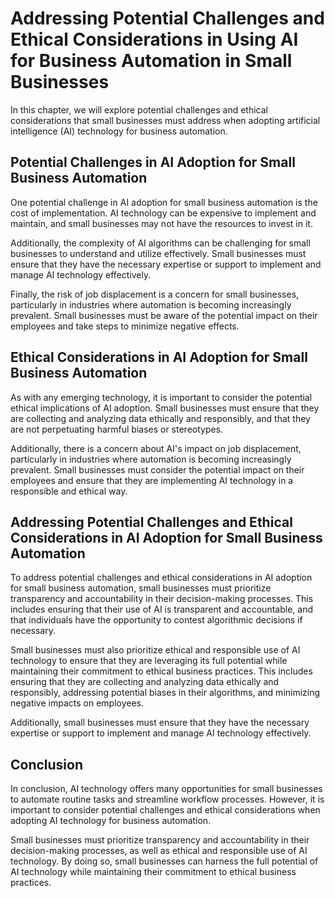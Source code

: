 Addressing Potential Challenges and Ethical Considerations in Using AI for Business Automation in Small Businesses
====================================================================================================================================================================

In this chapter, we will explore potential challenges and ethical considerations that small businesses must address when adopting artificial intelligence (AI) technology for business automation.

Potential Challenges in AI Adoption for Small Business Automation
-----------------------------------------------------------------

One potential challenge in AI adoption for small business automation is the cost of implementation. AI technology can be expensive to implement and maintain, and small businesses may not have the resources to invest in it.

Additionally, the complexity of AI algorithms can be challenging for small businesses to understand and utilize effectively. Small businesses must ensure that they have the necessary expertise or support to implement and manage AI technology effectively.

Finally, the risk of job displacement is a concern for small businesses, particularly in industries where automation is becoming increasingly prevalent. Small businesses must be aware of the potential impact on their employees and take steps to minimize negative effects.

Ethical Considerations in AI Adoption for Small Business Automation
-------------------------------------------------------------------

As with any emerging technology, it is important to consider the potential ethical implications of AI adoption. Small businesses must ensure that they are collecting and analyzing data ethically and responsibly, and that they are not perpetuating harmful biases or stereotypes.

Additionally, there is a concern about AI's impact on job displacement, particularly in industries where automation is becoming increasingly prevalent. Small businesses must consider the potential impact on their employees and ensure that they are implementing AI technology in a responsible and ethical way.

Addressing Potential Challenges and Ethical Considerations in AI Adoption for Small Business Automation
-------------------------------------------------------------------------------------------------------

To address potential challenges and ethical considerations in AI adoption for small business automation, small businesses must prioritize transparency and accountability in their decision-making processes. This includes ensuring that their use of AI is transparent and accountable, and that individuals have the opportunity to contest algorithmic decisions if necessary.

Small businesses must also prioritize ethical and responsible use of AI technology to ensure that they are leveraging its full potential while maintaining their commitment to ethical business practices. This includes ensuring that they are collecting and analyzing data ethically and responsibly, addressing potential biases in their algorithms, and minimizing negative impacts on employees.

Additionally, small businesses must ensure that they have the necessary expertise or support to implement and manage AI technology effectively.

Conclusion
--------------------------

In conclusion, AI technology offers many opportunities for small businesses to automate routine tasks and streamline workflow processes. However, it is important to consider potential challenges and ethical considerations when adopting AI technology for business automation.

Small businesses must prioritize transparency and accountability in their decision-making processes, as well as ethical and responsible use of AI technology. By doing so, small businesses can harness the full potential of AI technology while maintaining their commitment to ethical business practices.
